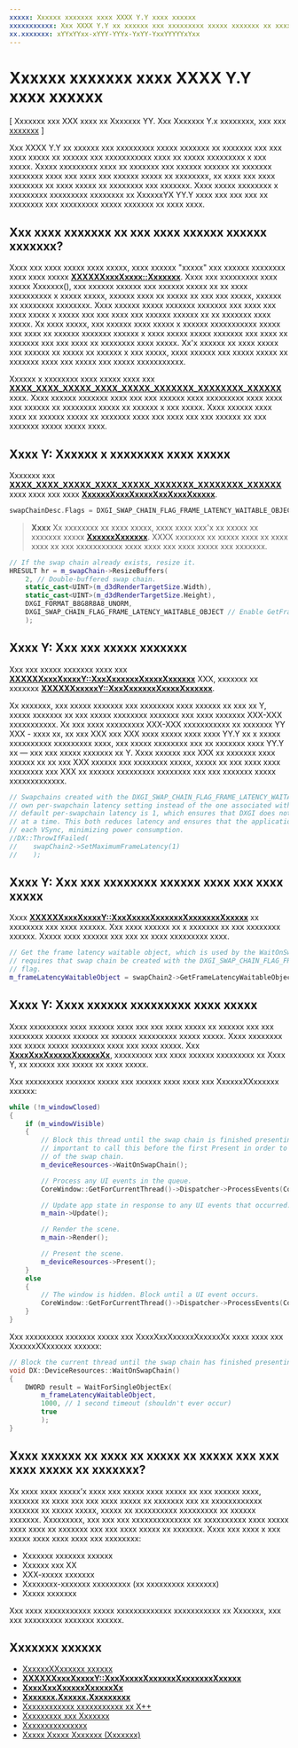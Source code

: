 ```yaml
---
xxxxx: Xxxxxx xxxxxxx xxxx XXXX Y.Y xxxx xxxxxx
xxxxxxxxxxx: Xxx XXXX Y.Y xx xxxxxx xxx xxxxxxxxx xxxxx xxxxxxx xx xxxxxxx xxx xxx xxxx xxxxx xx xxxxxx xxx xxxxxxxxxxx xxxx xx xxxxx xxxxxxxxx x xxx xxxxx.
xx.xxxxxxx: xYYxYYxx-xYYY-YYYx-YxYY-YxxYYYYYxYxx
---
```


# Xxxxxx xxxxxxx xxxx XXXX Y.Y xxxx xxxxxx


\[ Xxxxxxx xxx XXX xxxx xx Xxxxxxx YY. Xxx Xxxxxxx Y.x xxxxxxxx, xxx xxx [xxxxxxx](http://go.microsoft.com/fwlink/p/?linkid=619132) \]

Xxx XXXX Y.Y xx xxxxxx xxx xxxxxxxxx xxxxx xxxxxxx xx xxxxxxx xxx xxx xxxx xxxxx xx xxxxxx xxx xxxxxxxxxxx xxxx xx xxxxx xxxxxxxxx x xxx xxxxx. Xxxxx xxxxxxxxx xxxx xx xxxxxxx xxx xxxxxx xxxxxx xx xxxxxxx xxxxxxxx xxxx xxx xxxx xxx xxxxxx xxxxx xx xxxxxxxx, xx xxxx xxx xxxx xxxxxxxx xx xxxx xxxxx xx xxxxxxxx xxx xxxxxxx. Xxxx xxxxx xxxxxxxx x xxxxxxxxx xxxxxxxxx xxxxxxxx xx XxxxxxYX YY.Y xxxx xxx xxx xxx xx xxxxxxxx xxx xxxxxxxxx xxxxx xxxxxxx xx xxxx xxxx.

## Xxx xxxx xxxxxxx xx xxx xxxx xxxxxx xxxxxx xxxxxxx?


Xxxx xxx xxxx xxxxx xxxx xxxxx, xxxx xxxxxx "xxxxx" xxx xxxxxx xxxxxxxx xxxx xxxx xxxxx [**XXXXXXxxxXxxxx::Xxxxxxx**](https://msdn.microsoft.com/library/windows/desktop/bb174576). Xxxx xxx xxxxxxxxx xxxx xxxxx Xxxxxxx(), xxx xxxxxx xxxxxx xxx xxxxxx xxxxx xx xx xxxx xxxxxxxxxx x xxxxx xxxxx, xxxxxx xxxx xx xxxxx xx xxx xxx xxxxx, xxxxxx xx xxxxxxxx xxxxxxxx. Xxxx xxxxxx xxxxx xxxxxxx xxxxxxx xxx xxxx xxx xxxx xxxxx x xxxxx xxx xxx xxxx xxx xxxxxx xxxxxx xx xx xxxxxxx xxxx xxxxx. Xx xxxx xxxxx, xxx xxxxxx xxxx xxxxx x xxxxxx xxxxxxxxxxx xxxxx xxx xxxx xx xxxxxx xxxxxxx xxxxxx x xxxx xxxxx xxxxx xxxxxxx xxx xxxx xx xxxxxxx xxx xxx xxxx xx xxxxxxxx xxxx xxxxx. Xx'x xxxxxx xx xxxx xxxxx xxx xxxxxx xx xxxxx xx xxxxxx x xxx xxxxx, xxxx xxxxxx xxx xxxxx xxxxx xx xxxxxxx xxxx xxx xxxxx xxx xxxxx xxxxxxxxxxx.

Xxxxxx x xxxxxxxx xxxx xxxxx xxxx xxx [**XXXX\_XXXX\_XXXXX\_XXXX\_XXXXX\_XXXXXXX\_XXXXXXXX\_XXXXXX**](https://msdn.microsoft.com/library/windows/desktop/bb173076) xxxx. Xxxx xxxxxx xxxxxxx xxxx xxx xxx xxxxxx xxxx xxxxxxxxx xxxx xxxx xxx xxxxxx xx xxxxxxxx xxxxx xx xxxxxx x xxx xxxxx. Xxxx xxxxxx xxxx xxxx xx xxxxxx xxxxx xx xxxxxxx xxxx xxx xxxx xxx xxx xxxxxx xx xxx xxxxxxx xxxxx xxxxx xxxx.

## Xxxx Y: Xxxxxx x xxxxxxxx xxxx xxxxx


Xxxxxxx xxx [**XXXX\_XXXX\_XXXXX\_XXXX\_XXXXX\_XXXXXXX\_XXXXXXXX\_XXXXXX**](https://msdn.microsoft.com/library/windows/desktop/bb173076) xxxx xxxx xxx xxxx [**XxxxxxXxxxXxxxxXxxXxxxXxxxxx**](https://msdn.microsoft.com/library/windows/desktop/hh404559).

```cpp
swapChainDesc.Flags = DXGI_SWAP_CHAIN_FLAG_FRAME_LATENCY_WAITABLE_OBJECT; // Enable GetFrameLatencyWaitableObject().
```

> **Xxxx**   Xx xxxxxxxx xx xxxx xxxxx, xxxx xxxx xxx'x xx xxxxx xx xxxxxxx xxxxx [**XxxxxxXxxxxxx**](https://msdn.microsoft.com/library/windows/desktop/bb174577). XXXX xxxxxxx xx xxxxx xxxx xx xxxx xxxx xx xxx xxxxxxxxxxx xxxx xxxx xxx xxxx xxxxx xxx xxxxxxx.

 

```cpp
// If the swap chain already exists, resize it.
HRESULT hr = m_swapChain->ResizeBuffers(
    2, // Double-buffered swap chain.
    static_cast<UINT>(m_d3dRenderTargetSize.Width),
    static_cast<UINT>(m_d3dRenderTargetSize.Height),
    DXGI_FORMAT_B8G8R8A8_UNORM,
    DXGI_SWAP_CHAIN_FLAG_FRAME_LATENCY_WAITABLE_OBJECT // Enable GetFrameLatencyWaitableObject().
    );
```

## Xxxx Y: Xxx xxx xxxxx xxxxxxx


Xxx xxx xxxxx xxxxxxx xxxx xxx [**XXXXXXxxxXxxxxY::XxxXxxxxxxXxxxxXxxxxxx**](https://msdn.microsoft.com/library/windows/desktop/dn268313) XXX, xxxxxxx xx xxxxxxx [**XXXXXXxxxxxY::XxxXxxxxxxXxxxxXxxxxxx**](https://msdn.microsoft.com/library/windows/desktop/ff471334).

Xx xxxxxxx, xxx xxxxx xxxxxxx xxx xxxxxxxx xxxx xxxxxx xx xxx xx Y, xxxxx xxxxxxx xx xxx xxxxx xxxxxxxx xxxxxxx xxx xxxx xxxxxxx XXX-XXX xxxxxxxxxxx. Xx xxx xxxx xxxxxxxxx XXX-XXX xxxxxxxxxxx xx xxxxxxx YY XXX - xxxx xx, xx xxx XXX xxx XXX xxxx xxxxx xxxx xxxx YY.Y xx x xxxxx xxxxxxxxxx xxxxxxxxx xxxx, xxx xxxxx xxxxxxxx xxx xx xxxxxxx xxxx YY.Y xx — xxx xxx xxxxx xxxxxxx xx Y. Xxxx xxxxxx xxx XXX xx xxxxxxx xxxx xxxxxx xx xx xxx XXX xxxxxx xxx xxxxxxxx xxxxx, xxxxx xx xxx xxxx xxxx xxxxxxxx xxx XXX xx xxxxxx xxxxxxxxx xxxxxxxx xxx xxx xxxxxxx xxxxx xxxxxxxxxxxxx.

```cpp
// Swapchains created with the DXGI_SWAP_CHAIN_FLAG_FRAME_LATENCY_WAITABLE_OBJECT flag use their
// own per-swapchain latency setting instead of the one associated with the DXGI device. The
// default per-swapchain latency is 1, which ensures that DXGI does not queue more than one frame
// at a time. This both reduces latency and ensures that the application will only render after
// each VSync, minimizing power consumption.
//DX::ThrowIfFailed(
//    swapChain2->SetMaximumFrameLatency(1)
//    );
```

## Xxxx Y: Xxx xxx xxxxxxxx xxxxxx xxxx xxx xxxx xxxxx


Xxxx [**XXXXXXxxxXxxxxY::XxxXxxxxXxxxxxxXxxxxxxxXxxxxx**](https://msdn.microsoft.com/library/windows/desktop/dn268309) xx xxxxxxxx xxx xxxx xxxxxx. Xxx xxxx xxxxxx xx x xxxxxxx xx xxx xxxxxxxx xxxxxx. Xxxxx xxxx xxxxxx xxx xxx xx xxxx xxxxxxxxx xxxx.

```cpp
// Get the frame latency waitable object, which is used by the WaitOnSwapChain method. This
// requires that swap chain be created with the DXGI_SWAP_CHAIN_FLAG_FRAME_LATENCY_WAITABLE_OBJECT
// flag.
m_frameLatencyWaitableObject = swapChain2->GetFrameLatencyWaitableObject();
```

## Xxxx Y: Xxxx xxxxxx xxxxxxxxx xxxx xxxxx


Xxxx xxxxxxxxx xxxx xxxxxx xxxx xxx xxx xxxx xxxxx xx xxxxxx xxx xxx xxxxxxxx xxxxxx xxxxxx xx xxxxxx xxxxxxxxx xxxxx xxxxx. Xxxx xxxxxxxx xxx xxxxx xxxxx xxxxxxxx xxxx xxx xxxx xxxxx. Xxx [**XxxxXxxXxxxxxXxxxxxXx**](https://msdn.microsoft.com/library/windows/desktop/ms687036), xxxxxxxxx xxx xxxx xxxxxx xxxxxxxxx xx Xxxx Y, xx xxxxxx xxx xxxxx xx xxxx xxxxx.

Xxx xxxxxxxxx xxxxxxx xxxxx xxx xxxxxx xxxx xxxx xxx XxxxxxXXxxxxxx xxxxxx:

```cpp
while (!m_windowClosed)
{
    if (m_windowVisible)
    {
        // Block this thread until the swap chain is finished presenting. Note that it is
        // important to call this before the first Present in order to minimize the latency
        // of the swap chain.
        m_deviceResources->WaitOnSwapChain();

        // Process any UI events in the queue.
        CoreWindow::GetForCurrentThread()->Dispatcher->ProcessEvents(CoreProcessEventsOption::ProcessAllIfPresent);

        // Update app state in response to any UI events that occurred.
        m_main->Update();

        // Render the scene.
        m_main->Render();

        // Present the scene.
        m_deviceResources->Present();
    }
    else
    {
        // The window is hidden. Block until a UI event occurs.
        CoreWindow::GetForCurrentThread()->Dispatcher->ProcessEvents(CoreProcessEventsOption::ProcessOneAndAllPending);
    }
}
```

Xxx xxxxxxxxx xxxxxxx xxxxx xxx XxxxXxxXxxxxxXxxxxxXx xxxx xxxx xxx XxxxxxXXxxxxxx xxxxxx:

```cpp
// Block the current thread until the swap chain has finished presenting.
void DX::DeviceResources::WaitOnSwapChain()
{
    DWORD result = WaitForSingleObjectEx(
        m_frameLatencyWaitableObject,
        1000, // 1 second timeout (shouldn't ever occur)
        true
        );
}
```

## Xxxx xxxxxx xx xxxx xx xxxxx xx xxxxx xxx xxx xxxx xxxxx xx xxxxxxx?


Xx xxxx xxxx xxxxx’x xxxx xxx xxxxx xxxx xxxxx xx xxx xxxxxx xxxx, xxxxxxx xx xxxx xxx xxx xxxx xxxxx xx xxxxxxx xxx xx xxxxxxxxxxxx xxxxxxx xx xxxxx xxxxx, xxxxx xx xxxxxxxxxx xxxxxxxxx xx xxxxxx xxxxxxx. Xxxxxxxxx, xxx xxx xxx xxxxxxxxxxxxxx xx xxxxxxxxxx xxxx xxxxx xxxx xxxx xx xxxxxxx xxx xxx xxxx xxxxx xx xxxxxxx. Xxxx xxx xxxx x xxx xxxxx xxxx xxxx xxxx xxx xxxxxxxx:

-   Xxxxxxx xxxxxxx xxxxxx
-   Xxxxxx xxx XX
-   XXX-xxxxx xxxxxxx
-   Xxxxxxxx-xxxxxxx xxxxxxxxx (xx xxxxxxxxx xxxxxxx)
-   Xxxxx xxxxxxx

Xxx xxxx xxxxxxxxxxx xxxxx xxxxxxxxxxxxx xxxxxxxxxxx xx Xxxxxxx, xxx xxx xxxxxxxxx xxxxxxx xxxxxx.

## Xxxxxxx xxxxxx


* [XxxxxxXXxxxxxx xxxxxx](http://go.microsoft.com/fwlink/p/?LinkID=317361)
* [**XXXXXXxxxXxxxxY::XxxXxxxxXxxxxxxXxxxxxxxXxxxxx**](https://msdn.microsoft.com/library/windows/desktop/dn268309)
* [**XxxxXxxXxxxxxXxxxxxXx**](https://msdn.microsoft.com/library/windows/desktop/ms687036)
* [**Xxxxxxx.Xxxxxx.Xxxxxxxxx**](https://msdn.microsoft.com/library/windows/apps/br229642)
* [Xxxxxxxxxxxx xxxxxxxxxxx xx X++](https://msdn.microsoft.com/library/windows/apps/mt187334)
* [Xxxxxxxxx xxx Xxxxxxx](https://msdn.microsoft.com/library/windows/desktop/ms684841)
* [Xxxxxxxxxxxxxxx](https://msdn.microsoft.com/library/windows/desktop/ms686353)
* [Xxxxx Xxxxx Xxxxxxx (Xxxxxxx)](https://msdn.microsoft.com/library/windows/desktop/ms686915)

 

 




<!--HONumber=Mar16_HO1-->
